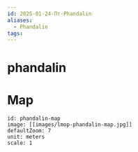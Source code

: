 ```yaml
---
id: 2025-01-24-Пт-Phandalin
aliases:
  - Phandalin
tags:
---
```


# phandalin


# Map 

``` leaflet
id: phandalin-map
image: [[images/lmop-phandalin-map.jpg]]
defaultZoom: 7
unit: meters
scale: 1
```


